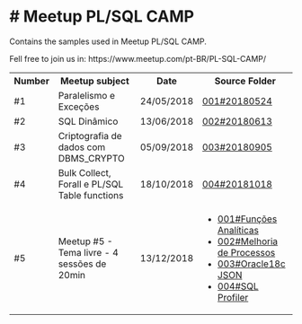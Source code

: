 <h1># Meetup PL/SQL CAMP</h1>
<p>Contains the samples used in Meetup PL/SQL CAMP.</p>
<p>Fell free to join us in: https://www.meetup.com/pt-BR/PL-SQL-CAMP/ <p>

<table>
  <tr>
    <th>Number</th>
	<th>Meetup subject</th>
    <th>Date</th>
    <th>Source Folder</th>
  </tr>
  <tr>
    <td>#1</td>
	<td>Paralelismo e Exceções</td>
    <td>24/05/2018</td>
    <td><a href="https://github.com/plsqlcamp/Meetup/tree/master/001%2320180524">001#20180524</a></td>
  </tr>
  <tr>
    <td>#2</td>
	<td>SQL Dinâmico</td>
    <td>13/06/2018</td>
    <td><a href="https://github.com/plsqlcamp/Meetup/tree/master/002%2320180613/SQL_Dinamico">002#20180613</a></td>
  </tr>
  <tr>
    <td>#3</td>
	<td>Criptografia de dados com DBMS_CRYPTO</td>
    <td>05/09/2018</td>
    <td><a href="https://github.com/plsqlcamp/Meetup/tree/master/003%2320180905">003#20180905</a></td>
  </tr>
  <tr>
    <td>#4</td>
	<td>Bulk Collect, Forall e PL/SQL Table functions</td>
    <td>18/10/2018</td>
    <td><a href="https://github.com/plsqlcamp/Meetup/tree/master/004%2320181018">004#20181018</a></td>
  </tr>
  <tr>
    <td>#5</td>
	<td>Meetup #5 - Tema livre - 4 sessões de 20min</td>
    <td>13/12/2018</td>
    <td>
		<ul>
		  <li><a href="https://github.com/plsqlcamp/Meetup/tree/master/005%2320181213/001%23Fun%C3%A7%C3%B5es%20Anal%C3%ADticas">001#Funções Analíticas</a></li>
		  <li><a href="https://github.com/plsqlcamp/Meetup/tree/master/005%2320181213/002%23Melhoria%20de%20Processos">002#Melhoria de Processos</a></li>
		  <li><a href="https://github.com/plsqlcamp/Meetup/tree/master/005%2320181213/003%23Oracle18c%20JSON">003#Oracle18c JSON</a></li>
		  <li><a href="https://github.com/plsqlcamp/Meetup/tree/master/005%2320181213/004%23SQL%20Profiler">004#SQL Profiler</a></li>
		</ul>
	</td>
  </tr>
</table>
